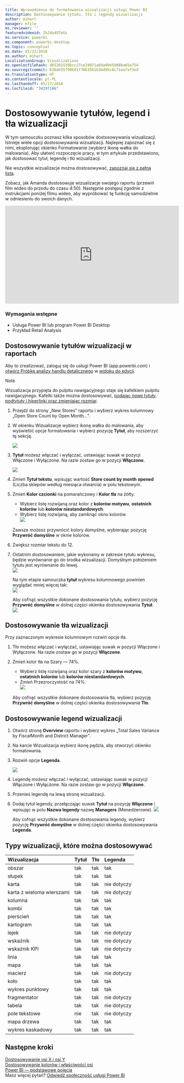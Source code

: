 ```yaml
---
title: Wprowadzenie do formatowania wizualizacji usługi Power BI
description: Dostosowywanie tytułu, tła i legendy wizualizacji
author: mihart
manager: kfile
ms.reviewer: ''
featuredvideoid: IkJda4O7oGs
ms.service: powerbi
ms.component: powerbi-desktop
ms.topic: conceptual
ms.date: 01/22/2018
ms.author: mihart
LocalizationGroup: Visualizations
ms.openlocfilehash: d65281539bcc27ce24971a6da0945908ba65e754
ms.sourcegitcommit: 638de55f996d177063561b36d95c8c71ea7af3ed
ms.translationtype: HT
ms.contentlocale: pl-PL
ms.lasthandoff: 05/17/2018
ms.locfileid: "34297106"
---
```

# <a name="customize-visualization-titles-legends-and-backgrounds"></a>Dostosowywanie tytułów, legend i tła wizualizacji
W tym samouczku poznasz kilka sposobów dostosowywania wizualizacji.   Istnieje wiele opcji dostosowywania wizualizacji. Najlepiej zapoznać się z nimi, eksplorując okienko Formatowanie (wybierz ikonę wałka do malowania).  Aby ułatwić rozpoczęcie pracy, w tym artykule przedstawiono, jak dostosować tytuł, legendę i tło wizualizacji.  

Nie wszystkie wizualizacje można dostosowywać, [zapoznaj się z pełną listą](#list).  

Zobacz, jak Amanda dostosowuje wizualizacje swojego raportu (przewiń film wideo do przodu do czasu 4:50). Następnie postępuj zgodnie z instrukcjami poniżej filmu wideo, aby wypróbować tę funkcję samodzielnie w odniesieniu do swoich danych.

<iframe width="560" height="315" src="https://www.youtube.com/embed/IkJda4O7oGs" frameborder="0" allowfullscreen></iframe>

### <a name="prerequisites"></a>Wymagania wstępne
- Usługa Power BI lub program Power BI Desktop
- Przykład Retail Analysis

## <a name="customize-visualization-titles-in-reports"></a>Dostosowywanie tytułów wizualizacji w raportach
Aby to zrealizować, zaloguj się do usługi Power BI (app.powerbi.com) i [otwórz Próbkę analizy handlu detalicznego](sample-datasets.md) w [widoku do edycji](service-interact-with-a-report-in-editing-view.md).

> [!NOTE]
> Wizualizacja przypięta do pulpitu nawigacyjnego staje się kafelkiem pulpitu nawigacyjnego.  Kafelki także można dostosowywać, [podając nowe tytuły, podtytuły i hiperlinki oraz zmieniając rozmiar](service-dashboard-edit-tile.md).
> 
> 

1. Przejdź do strony „New Stores” raportu i wybierz wykres kolumnowy „Open Store Count by Open Month...”.
2. W okienku Wizualizacje wybierz ikonę wałka do malowania, aby wyświetlić opcje formatowania  i wybierz pozycję **Tytuł**, aby rozszerzyć tę sekcję.  
   
   ![](media/power-bi-visualization-customize-title-background-and-legend/power-bi-formatting-menu.png)
3. **Tytuł** możesz włączać i wyłączać, ustawiając suwak w pozycji Włączone i Wyłączone. Na razie zostaw go w pozycji **Włączone**.  
   
   ![](media/power-bi-visualization-customize-title-background-and-legend/onoffslider.png)
4. Zmień **Tytuł tekstu**, wpisując wartość **Store count by month opened** (Liczba sklepów według miesiąca otwarcia) w polu tekstowym.  
5. Zmień **Kolor czcionki** na pomarańczowy i **Kolor tła** na żółty.
   
   * Wybierz listę rozwijaną oraz kolor z **kolorów motywu**, **ostatnich kolorów** lub **kolorów niestandardowych**.
   * Wybierz listę rozwijaną, aby zamknąć okno kolorów.  
     ![](media/power-bi-visualization-customize-title-background-and-legend/customizecolorpicker.png)
   
   Zawsze możesz przywrócić kolory domyślne, wybierając pozycję **Przywróć domyślne** w oknie kolorów.
6. Zwiększ rozmiar tekstu do 12.
7. Ostatnim dostosowaniem, jakie wykonamy w zakresie tytułu wykresu, będzie wyrównanie go do środka wizualizacji. Domyślnym położeniem tytułu jest wyrównanie do lewej.  
   ![](media/power-bi-visualization-customize-title-background-and-legend/customizealign.png)
   
    Na tym etapie samouczka **tytuł** wykresu kolumnowego powinien wyglądać mniej więcej tak:  
    ![](media/power-bi-visualization-customize-title-background-and-legend/tutorialprogress1.png)
   
    Aby cofnąć wszystkie dokonane dostosowania tytułu, wybierz pozycję **Przywróć domyślne** w dolnej części okienka dostosowywania **Tytuł**.  
    ![](media/power-bi-visualization-customize-title-background-and-legend/revertall.png)

## <a name="customize-visualization-backgrounds"></a>Dostosowywanie tła wizualizacji
Przy zaznaczonym wykresie kolumnowym rozwiń opcje tła.

1. Tło możesz włączać i wyłączać, ustawiając suwak w pozycji Włączone i Wyłączone. Na razie zostaw go w pozycji **Włączone**.
2. Zmień kolor tła na Szary — 74%.
   
   * Wybierz listę rozwijaną oraz kolor szary z **kolorów motywu**, **ostatnich kolorów** lub **kolorów niestandardowych**.
   * Zmień Przezroczystość na 74%.   
     ![](media/power-bi-visualization-customize-title-background-and-legend/power-bi-customize-background.png)
   
   Aby cofnąć wszystkie dokonane dostosowania tła, wybierz pozycję **Przywróć domyślne** w dolnej części okienka dostosowywania **Tło**.

## <a name="customize-visualization-legends"></a>Dostosowywanie legend wizualizacji
1. Otwórz stronę **Overview** raportu i wybierz wykres „Total Sales Variance by FiscalMonth and District Manager”.
2. Na karcie Wizualizacja wybierz ikonę pędzla, aby otworzyć okienko formatowania.  
3. Rozwiń opcje **Legenda**.
   
      ![](media/power-bi-visualization-customize-title-background-and-legend/legend.png)
4. Legendę możesz włączać i wyłączać, ustawiając suwak w pozycji Włączone i Wyłączone. Na razie zostaw go w pozycji **Włączone**.
5. Przenieś legendę na lewą stronę wizualizacji.    
6. Dodaj tytuł legendy, przełączając suwak **Tytuł** na pozycję **Włączone** i wpisując w polu **Nazwa legendy** nazwę **Managers** (Menedżerowie).
   ![](media/power-bi-visualization-customize-title-background-and-legend/legend-move.png)
   
   Aby cofnąć wszystkie dokonane dostosowania legendy, wybierz pozycję **Przywróć domyślne** w dolnej części okienka dostosowywania **Legenda**.

<a name="list"></a>

## <a name="visualization-types-that-can-be-customized"></a>Typy wizualizacji, które można dostosowywać
| Wizualizacja | Tytuł | Tło | Legenda |
|:--- |:--- |:--- |:--- |
| obszar |tak |tak |tak |
| słupek |tak |tak |tak |
| karta |tak |tak |nie dotyczy |
| karta z wieloma wierszami |tak |tak |nie dotyczy |
| kolumna |tak |tak |tak |
| kombi |tak |tak |tak |
| pierścień |tak |tak |tak |
| kartogram |tak |tak |tak |
| lejek |tak |tak |nie dotyczy |
| wskaźnik |tak |tak |nie dotyczy |
| wskaźnik KPI |tak |tak |nie dotyczy |
| linia |tak |tak |tak |
| mapa |tak |tak |tak |
| macierz |tak |tak |nie dotyczy |
| koło |tak |tak |tak |
| wykres punktowy |tak |tak |tak |
| fragmentator |tak |tak |nie dotyczy |
| tabela |tak |tak |nie dotyczy |
| pole tekstowe |nie |tak |nie dotyczy |
| mapa drzewa |tak |tak |tak |
| wykres kaskadowy |tak |tak |tak |

## <a name="next-steps"></a>Następne kroki
[Dostosowywanie osi X i osi Y](power-bi-visualization-customize-x-axis-and-y-axis.md)  
[Dostosowywanie kolorów i właściwości osi](service-getting-started-with-color-formatting-and-axis-properties.md)  
[Power BI — podstawowe pojęcia](service-basic-concepts.md)  
Masz więcej pytań? [Odwiedź społeczność usługi Power BI](http://community.powerbi.com/)

